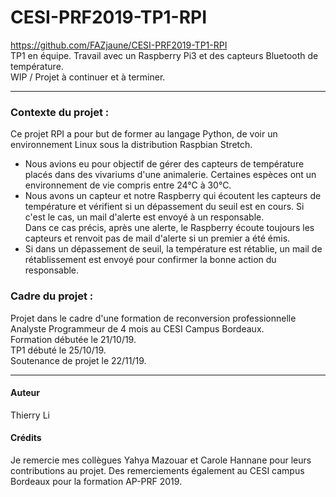 # CESI-PRF2019-TP1-RPI 
https://github.com/FAZjaune/CESI-PRF2019-TP1-RPI <br>
TP1 en équipe. Travail avec un Raspberry Pi3 et des capteurs Bluetooth de température.<br>
WIP / Projet à continuer et à terminer.
____________________________
### Contexte du projet : 
Ce projet RPI a pour but de former au langage Python, de voir un environnement Linux sous la distribution Raspbian Stretch.<br>
* Nous avions eu pour objectif de gérer des capteurs de température placés dans des vivariums d'une animalerie.
Certaines espèces ont un environnement de vie compris entre 24°C à 30°C. <br>
* Nous avons un capteur et notre Raspberry qui écoutent les capteurs de température et vérifient si un dépassement du seuil est en cours. Si c'est le cas, un mail d'alerte est envoyé à un responsable. <br>
Dans ce cas précis, après une alerte, le Raspberry écoute toujours les capteurs et renvoit pas de mail d'alerte si un premier a été émis. <br>
* Si dans un dépassement de seuil, la température est rétablie, un mail de rétablissement est envoyé pour confirmer la bonne action du responsable. 

### Cadre du projet :
Projet dans le cadre d'une formation de reconversion professionnelle Analyste Programmeur de 4 mois au CESI Campus Bordeaux.<br>
Formation débutée le 21/10/19.<br>
TP1 débuté le 25/10/19.<br>
Soutenance de projet le 22/11/19.
___________
#### Auteur
Thierry Li

#### Crédits
Je remercie mes collègues Yahya Mazouar et Carole Hannane pour leurs contributions au projet. Des remerciements également au CESI campus Bordeaux pour la formation AP-PRF 2019.